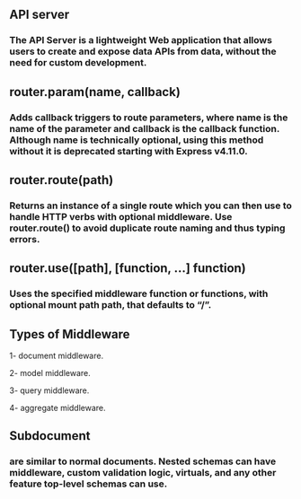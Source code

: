 ## API server

### The API Server is a lightweight Web application that allows users to create and expose data APIs from data, without the need for custom development.

## router.param(name, callback)

### Adds callback triggers to route parameters, where name is the name of the parameter and callback is the callback function. Although name is technically optional, using this method without it is deprecated starting with Express v4.11.0.

## router.route(path)

### Returns an instance of a single route which you can then use to handle HTTP verbs with optional middleware. Use router.route() to avoid duplicate route naming and thus typing errors.

## router.use([path], [function, ...] function)

### Uses the specified middleware function or functions, with optional mount path path, that defaults to “/”.

## Types of Middleware

1- document middleware.

2- model middleware.

3- query middleware.

4- aggregate middleware.

## Subdocument

### are similar to normal documents. Nested schemas can have middleware, custom validation logic, virtuals, and any other feature top-level schemas can use.
